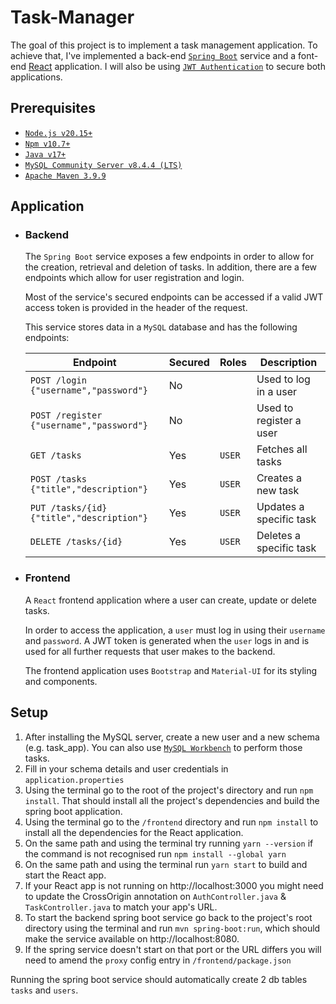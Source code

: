 # Task-Manager

The goal of this project is to implement a task management application. To achieve that, I've implemented a back-end [`Spring Boot`](https://docs.spring.io/spring-boot/index.html) service and a font-end [React](https://react.dev/) application. I will also be using [`JWT Authentication`](https://en.wikipedia.org/wiki/JSON_Web_Token) to secure both applications.

## Prerequisites

- [`Node.js v20.15+`](https://nodejs.org/en/download)
- [`Npm v10.7+`](https://www.npmjs.com/package/npm?activeTab=readme)
- [`Java v17+`](https://www.oracle.com/java/technologies/downloads/#java21)
- [`MySQL Community Server v8.4.4 (LTS)`](https://dev.mysql.com/downloads/mysql/)
- [`Apache Maven 3.9.9`](https://maven.apache.org/download.cgi)

## Application

- ### Backend

  The `Spring Boot` service exposes a few endpoints in order to allow for the creation, retrieval and deletion of tasks. In addition, there are a few endpoints which allow for user registration and login.

  Most of the service's secured endpoints can be accessed if a valid JWT access token is provided in the header of the request.

  This service stores data in a `MySQL` database and has the following endpoints:

  | Endpoint                                  | Secured | Roles  | Description             |
    |-------------------------------------------|---------|--------|-------------------------|
  | `POST /login {"username","password"}`     | No      |        | Used to log in a user   |
  | `POST /register {"username","password"}`  | No      |        | Used to register a user |
  | `GET /tasks`                              | Yes     | `USER` | Fetches all tasks       |
  | `POST /tasks {"title","description"}`     | Yes     | `USER` | Creates a new task      |
  | `PUT /tasks/{id} {"title","description"}` | Yes     | `USER` | Updates a specific task |
  | `DELETE /tasks/{id}`                      | Yes     | `USER` | Deletes a specific task |



- ### Frontend

  A `React` frontend application where a user can create, update or delete tasks.

  In order to access the application, a `user` must log in using their `username` and `password`.  A JWT token is generated when the `user` logs in and is used for all further requests that user makes to the backend.

  The frontend application uses `Bootstrap` and `Material-UI` for its styling and components.

## Setup

1. After installing the MySQL server, create a new user and a new schema (e.g. task_app). You can also use [`MySQL Workbench`](https://dev.mysql.com/downloads/workbench/) to perform those tasks.
2. Fill in your schema details and user credentials in `application.properties`
3. Using the terminal go to the root of the project's directory and run ``` npm install ```. That should install all the project's dependencies and build the spring boot application.
4. Using the terminal go to the `/frontend` directory and run ```npm install``` to install all the dependencies for the React application.
5. On the same path and using the terminal try running ```yarn --version``` if the command is not recognised run ```npm install --global yarn```
6. On the same path and using the terminal run ```yarn start``` to build and start the React app.
7. If your React app is not running on http://localhost:3000 you might need to update the CrossOrigin annotation on `AuthController.java` & `TaskController.java` to match your app's URL.
8. To start the backend spring boot service go back to the project's root directory using the terminal and run ```mvn spring-boot:run```, which should make the service available on http://localhost:8080.
9. If the spring service doesn't start on that port or the URL differs you will need to amend the `proxy` config entry in `/frontend/package.json`

Running the spring boot service should automatically create 2 db tables `tasks` and `users`.